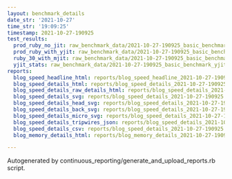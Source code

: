 ```yaml
---
layout: benchmark_details
date_str: '2021-10-27'
time_str: '19:09:25'
timestamp: 2021-10-27-190925
test_results:
  prod_ruby_no_jit: raw_benchmark_data/2021-10-27-190925_basic_benchmark_prod_ruby_no_jit.json
  prod_ruby_with_yjit: raw_benchmark_data/2021-10-27-190925_basic_benchmark_prod_ruby_with_yjit.json
  ruby_30_with_mjit: raw_benchmark_data/2021-10-27-190925_basic_benchmark_ruby_30_with_mjit.json
  yjit_stats: raw_benchmark_data/2021-10-27-190925_basic_benchmark_yjit_stats.json
reports:
  blog_speed_headline_html: reports/blog_speed_headline_2021-10-27-190925.html
  blog_speed_details_html: reports/blog_speed_details_2021-10-27-190925.html
  blog_speed_details_raw_details_html: reports/blog_speed_details_2021-10-27-190925.raw_details.html
  blog_speed_details_svg: reports/blog_speed_details_2021-10-27-190925.svg
  blog_speed_details_head_svg: reports/blog_speed_details_2021-10-27-190925.head.svg
  blog_speed_details_back_svg: reports/blog_speed_details_2021-10-27-190925.back.svg
  blog_speed_details_micro_svg: reports/blog_speed_details_2021-10-27-190925.micro.svg
  blog_speed_details_tripwires_json: reports/blog_speed_details_2021-10-27-190925.tripwires.json
  blog_speed_details_csv: reports/blog_speed_details_2021-10-27-190925.csv
  blog_memory_details_html: reports/blog_memory_details_2021-10-27-190925.html

---
```

Autogenerated by continuous_reporting/generate_and_upload_reports.rb script.
